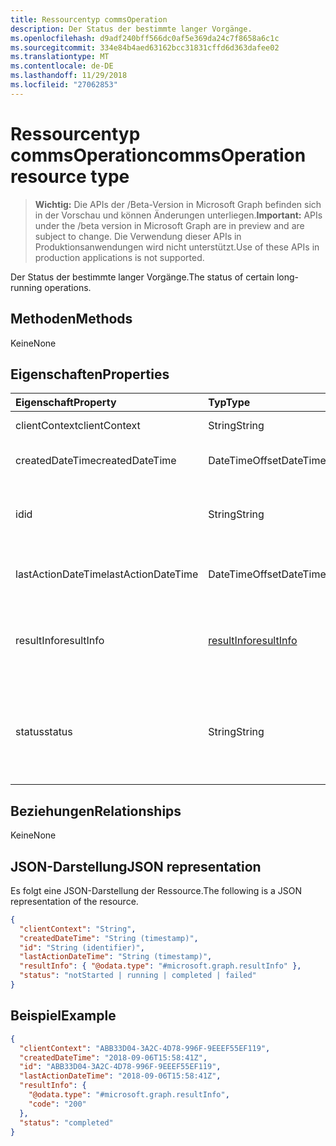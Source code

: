 ```yaml
---
title: Ressourcentyp commsOperation
description: Der Status der bestimmte langer Vorgänge.
ms.openlocfilehash: d9adf240bff566dc0af5e369da24c7f8658a6c1c
ms.sourcegitcommit: 334e84b4aed63162bcc31831cffd6d363dafee02
ms.translationtype: MT
ms.contentlocale: de-DE
ms.lasthandoff: 11/29/2018
ms.locfileid: "27062853"
---
```

# <a name="commsoperation-resource-type"></a><span data-ttu-id="c65c3-103">Ressourcentyp commsOperation</span><span class="sxs-lookup"><span data-stu-id="c65c3-103">commsOperation resource type</span></span>

> <span data-ttu-id="c65c3-104">**Wichtig:** Die APIs der /Beta-Version in Microsoft Graph befinden sich in der Vorschau und können Änderungen unterliegen.</span><span class="sxs-lookup"><span data-stu-id="c65c3-104">**Important:** APIs under the /beta version in Microsoft Graph are in preview and are subject to change.</span></span> <span data-ttu-id="c65c3-105">Die Verwendung dieser APIs in Produktionsanwendungen wird nicht unterstützt.</span><span class="sxs-lookup"><span data-stu-id="c65c3-105">Use of these APIs in production applications is not supported.</span></span>

<span data-ttu-id="c65c3-106">Der Status der bestimmte langer Vorgänge.</span><span class="sxs-lookup"><span data-stu-id="c65c3-106">The status of certain long-running operations.</span></span>

## <a name="methods"></a><span data-ttu-id="c65c3-107">Methoden</span><span class="sxs-lookup"><span data-stu-id="c65c3-107">Methods</span></span>
<span data-ttu-id="c65c3-108">Keine</span><span class="sxs-lookup"><span data-stu-id="c65c3-108">None</span></span>

## <a name="properties"></a><span data-ttu-id="c65c3-109">Eigenschaften</span><span class="sxs-lookup"><span data-stu-id="c65c3-109">Properties</span></span>

| <span data-ttu-id="c65c3-110">Eigenschaft</span><span class="sxs-lookup"><span data-stu-id="c65c3-110">Property</span></span>           | <span data-ttu-id="c65c3-111">Typ</span><span class="sxs-lookup"><span data-stu-id="c65c3-111">Type</span></span>                        | <span data-ttu-id="c65c3-112">Beschreibung</span><span class="sxs-lookup"><span data-stu-id="c65c3-112">Description</span></span>                                                                     |
| :----------------- | :-------------------------- | :-------------------------------------------------------------------------------|
| <span data-ttu-id="c65c3-113">clientContext</span><span class="sxs-lookup"><span data-stu-id="c65c3-113">clientContext</span></span>      | <span data-ttu-id="c65c3-114">String</span><span class="sxs-lookup"><span data-stu-id="c65c3-114">String</span></span>                      | <span data-ttu-id="c65c3-115">Der Clientkontext.</span><span class="sxs-lookup"><span data-stu-id="c65c3-115">The client context.</span></span>                                                             |
| <span data-ttu-id="c65c3-116">createdDateTime</span><span class="sxs-lookup"><span data-stu-id="c65c3-116">createdDateTime</span></span>    | <span data-ttu-id="c65c3-117">DateTimeOffset</span><span class="sxs-lookup"><span data-stu-id="c65c3-117">DateTimeOffset</span></span>              | <span data-ttu-id="c65c3-118">Die Startzeit des Vorgangs.</span><span class="sxs-lookup"><span data-stu-id="c65c3-118">The start time of the operation.</span></span>                                                |
| <span data-ttu-id="c65c3-119">id</span><span class="sxs-lookup"><span data-stu-id="c65c3-119">id</span></span>                 | <span data-ttu-id="c65c3-120">String</span><span class="sxs-lookup"><span data-stu-id="c65c3-120">String</span></span>                      | <span data-ttu-id="c65c3-121">Die Vorgangs-ID. Schreibgeschützt.</span><span class="sxs-lookup"><span data-stu-id="c65c3-121">The operation id. Read-only.</span></span> <span data-ttu-id="c65c3-122">Server generiert wurde.</span><span class="sxs-lookup"><span data-stu-id="c65c3-122">Server generated.</span></span>                                  |
| <span data-ttu-id="c65c3-123">lastActionDateTime</span><span class="sxs-lookup"><span data-stu-id="c65c3-123">lastActionDateTime</span></span> | <span data-ttu-id="c65c3-124">DateTimeOffset</span><span class="sxs-lookup"><span data-stu-id="c65c3-124">DateTimeOffset</span></span>              | <span data-ttu-id="c65c3-125">Der Zeitpunkt der letzten Aktion des Vorgangs.</span><span class="sxs-lookup"><span data-stu-id="c65c3-125">The time of the last action of the operation.</span></span>                                   |
| <span data-ttu-id="c65c3-126">resultInfo</span><span class="sxs-lookup"><span data-stu-id="c65c3-126">resultInfo</span></span>         | [<span data-ttu-id="c65c3-127">resultInfo</span><span class="sxs-lookup"><span data-stu-id="c65c3-127">resultInfo</span></span>](resultinfo.md) | <span data-ttu-id="c65c3-128">Informationen zu den Ergebnissen.</span><span class="sxs-lookup"><span data-stu-id="c65c3-128">The result information.</span></span> <span data-ttu-id="c65c3-129">Schreibgeschützt.</span><span class="sxs-lookup"><span data-stu-id="c65c3-129">Read-only.</span></span> <span data-ttu-id="c65c3-130">Server generiert wurde.</span><span class="sxs-lookup"><span data-stu-id="c65c3-130">Server generated.</span></span>                            |
| <span data-ttu-id="c65c3-131">status</span><span class="sxs-lookup"><span data-stu-id="c65c3-131">status</span></span>             | <span data-ttu-id="c65c3-132">String</span><span class="sxs-lookup"><span data-stu-id="c65c3-132">String</span></span>                      | <span data-ttu-id="c65c3-133">Mögliche Werte: `notStarted`, `running`, `completed`, `failed`.</span><span class="sxs-lookup"><span data-stu-id="c65c3-133">Possible values are: `notStarted`, `running`, `completed`, `failed`.</span></span> <span data-ttu-id="c65c3-134">Schreibgeschützt.</span><span class="sxs-lookup"><span data-stu-id="c65c3-134">Read-only.</span></span> |

## <a name="relationships"></a><span data-ttu-id="c65c3-135">Beziehungen</span><span class="sxs-lookup"><span data-stu-id="c65c3-135">Relationships</span></span>
<span data-ttu-id="c65c3-136">Keine</span><span class="sxs-lookup"><span data-stu-id="c65c3-136">None</span></span>

## <a name="json-representation"></a><span data-ttu-id="c65c3-137">JSON-Darstellung</span><span class="sxs-lookup"><span data-stu-id="c65c3-137">JSON representation</span></span>

<span data-ttu-id="c65c3-138">Es folgt eine JSON-Darstellung der Ressource.</span><span class="sxs-lookup"><span data-stu-id="c65c3-138">The following is a JSON representation of the resource.</span></span>

<!-- {
  "blockType": "resource",
  "optionalProperties": [

  ],
  "@odata.type": "microsoft.graph.commsOperation"
}-->
```json
{
  "clientContext": "String",
  "createdDateTime": "String (timestamp)",
  "id": "String (identifier)",
  "lastActionDateTime": "String (timestamp)",
  "resultInfo": { "@odata.type": "#microsoft.graph.resultInfo" },
  "status": "notStarted | running | completed | failed"
}
```

## <a name="example"></a><span data-ttu-id="c65c3-139">Beispiel</span><span class="sxs-lookup"><span data-stu-id="c65c3-139">Example</span></span>

<!-- {
  "blockType": "example",
  "@odata.type": "microsoft.graph.commsOperation"
}-->
```json
{
  "clientContext": "ABB33D04-3A2C-4D78-996F-9EEEF55EF119",
  "createdDateTime": "2018-09-06T15:58:41Z",
  "id": "ABB33D04-3A2C-4D78-996F-9EEEF55EF119",
  "lastActionDateTime": "2018-09-06T15:58:41Z",
  "resultInfo": {
    "@odata.type": "#microsoft.graph.resultInfo",
    "code": "200"
  },
  "status": "completed"
}
```

<!-- uuid: 8fcb5dbc-d5aa-4681-8e31-b001d5168d79
2015-10-25 14:57:30 UTC -->
<!-- {
  "type": "#page.annotation",
  "description": "commsOperation resource",
  "keywords": "",
  "section": "documentation",
  "tocPath": ""
}-->
